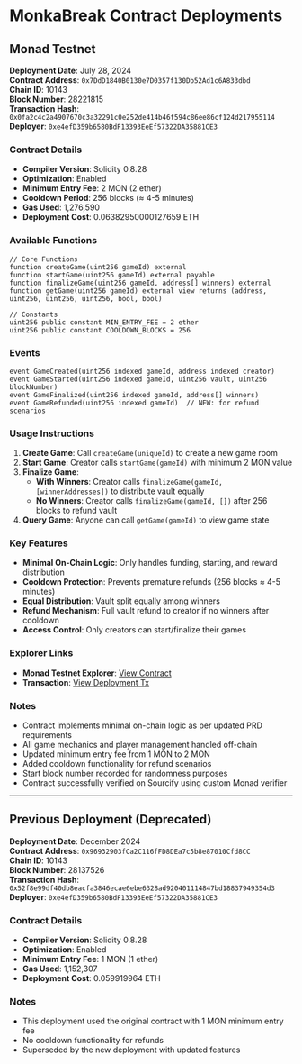 # MonkaBreak Contract Deployments

## Monad Testnet

**Deployment Date**: July 28, 2024  
**Contract Address**: `0x7DdD1840B0130e7D0357f130Db52Ad1c6A833dbd`  
**Chain ID**: 10143  
**Block Number**: 28221815  
**Transaction Hash**: `0x0fa2c4c2a4907670c3a32291c0e252de414b46f594c86ee86cf124d217955114`  
**Deployer**: `0xe4efD359b6580BdF13393EeEf57322DA35881CE3`  

### Contract Details
- **Compiler Version**: Solidity 0.8.28
- **Optimization**: Enabled
- **Minimum Entry Fee**: 2 MON (2 ether)
- **Cooldown Period**: 256 blocks (≈ 4-5 minutes)
- **Gas Used**: 1,276,590
- **Deployment Cost**: 0.06382950000127659 ETH

### Available Functions
```solidity
// Core Functions
function createGame(uint256 gameId) external
function startGame(uint256 gameId) external payable  
function finalizeGame(uint256 gameId, address[] winners) external
function getGame(uint256 gameId) external view returns (address, uint256, uint256, uint256, bool, bool)

// Constants
uint256 public constant MIN_ENTRY_FEE = 2 ether
uint256 public constant COOLDOWN_BLOCKS = 256
```

### Events
```solidity
event GameCreated(uint256 indexed gameId, address indexed creator)
event GameStarted(uint256 indexed gameId, uint256 vault, uint256 blockNumber)
event GameFinalized(uint256 indexed gameId, address[] winners)
event GameRefunded(uint256 indexed gameId)  // NEW: for refund scenarios
```

### Usage Instructions
1. **Create Game**: Call `createGame(uniqueId)` to create a new game room
2. **Start Game**: Creator calls `startGame(gameId)` with minimum 2 MON value
3. **Finalize Game**: 
   - **With Winners**: Creator calls `finalizeGame(gameId, [winnerAddresses])` to distribute vault equally
   - **No Winners**: Creator calls `finalizeGame(gameId, [])` after 256 blocks to refund vault
4. **Query Game**: Anyone can call `getGame(gameId)` to view game state

### Key Features
- **Minimal On-Chain Logic**: Only handles funding, starting, and reward distribution
- **Cooldown Protection**: Prevents premature refunds (256 blocks ≈ 4-5 minutes)
- **Equal Distribution**: Vault split equally among winners
- **Refund Mechanism**: Full vault refund to creator if no winners after cooldown
- **Access Control**: Only creators can start/finalize their games

### Explorer Links
- **Monad Testnet Explorer**: [View Contract](https://testnet-explorer.monad.xyz/address/0x7DdD1840B0130e7D0357f130Db52Ad1c6A833dbd)
- **Transaction**: [View Deployment Tx](https://testnet-explorer.monad.xyz/tx/0x0fa2c4c2a4907670c3a32291c0e252de414b46f594c86ee86cf124d217955114)

### Notes
- Contract implements minimal on-chain logic as per updated PRD requirements
- All game mechanics and player management handled off-chain
- Updated minimum entry fee from 1 MON to 2 MON
- Added cooldown functionality for refund scenarios
- Start block number recorded for randomness purposes
- Contract successfully verified on Sourcify using custom Monad verifier

---

## Previous Deployment (Deprecated)

**Deployment Date**: December 2024  
**Contract Address**: `0x96932903fCa2C116fFD8DEa7c5b8e87010Cfd8CC`  
**Chain ID**: 10143  
**Block Number**: 28137526  
**Transaction Hash**: `0x52f8e99df40db8eacfa3846ecae6ebe6328ad920401114847bd18837949354d3`  
**Deployer**: `0xe4efD359b6580BdF13393EeEf57322DA35881CE3`  

### Contract Details
- **Compiler Version**: Solidity 0.8.28
- **Optimization**: Enabled
- **Minimum Entry Fee**: 1 MON (1 ether)
- **Gas Used**: 1,152,307
- **Deployment Cost**: 0.059919964 ETH

### Notes
- This deployment used the original contract with 1 MON minimum entry fee
- No cooldown functionality for refunds
- Superseded by the new deployment with updated features 